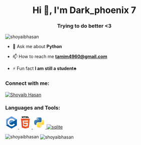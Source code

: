 <h1 align="center">Hi 👋, I'm Dark_phoenix 7</h1>
<h3 align="center">Trying to do better <3</h3>

<p align="left"> <img src="https://komarev.com/ghpvc/?username=shoyaibhasan&label=Profile%20views&color=0e75b6&style=flat" alt="shoyaibhasan" /> </p>

- 💬 Ask me about **Python**

- 📫 How to reach me **tamim4960@gmail.com**

- ⚡ Fun fact **I am still a student♣️**

<h3 align="left">Connect with me:</h3>
<p align="left">
<a href="https://fb.com/shoyaib hasan" target="blank"><img align="center" src="https://raw.githubusercontent.com/rahuldkjain/github-profile-readme-generator/master/src/images/icons/Social/facebook.svg" alt="Shoyaib Hasan" height="30" width="40" /></a>
</p>

<h3 align="left">Languages and Tools:</h3>
<p align="left"> <a href="https://www.cprogramming.com/" target="_blank" rel="noreferrer"> <img src="https://raw.githubusercontent.com/devicons/devicon/master/icons/c/c-original.svg" alt="c" width="40" height="40"/> </a> <a href="https://www.w3.org/html/" target="_blank" rel="noreferrer"> <img src="https://raw.githubusercontent.com/devicons/devicon/master/icons/html5/html5-original-wordmark.svg" alt="html5" width="40" height="40"/> </a> <a href="https://www.python.org" target="_blank" rel="noreferrer"> <img src="https://raw.githubusercontent.com/devicons/devicon/master/icons/python/python-original.svg" alt="python" width="40" height="40"/> </a> <a href="https://www.sqlite.org/" target="_blank" rel="noreferrer"> <img src="https://www.vectorlogo.zone/logos/sqlite/sqlite-icon.svg" alt="sqlite" width="40" height="40"/> </a> </p>

<p><img align="left" src="https://github-readme-stats.vercel.app/api/top-langs?username=shoyaibhasan&show_icons=true&locale=en&layout=compact" alt="shoyaibhasan" /></p>

<p>&nbsp;<img align="center" src="https://github-readme-stats.vercel.app/api?username=shoyaibhasan&show_icons=true&locale=en" alt="shoyaibhasan" /></p>
